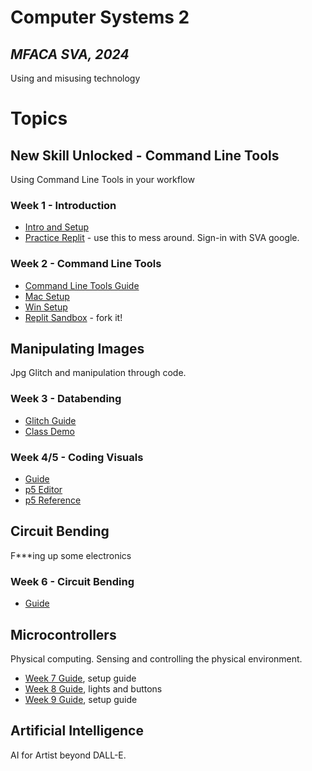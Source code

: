 # Computer Systems 2
## *MFACA SVA, 2024*

Using and misusing technology

# Topics

## New Skill Unlocked - Command Line Tools
Using Command Line Tools in your workflow

### Week 1 - Introduction
- [Intro and Setup](/W1_intro_cli/cli-intro.md)
- [Practice Replit](https://replit.com/@AdamDriggers/cs2-w1-practice#main.sh) - use this to mess around. Sign-in with SVA google.

### Week 2 - Command Line Tools
- [Command Line Tools Guide](/W2_cli4arts/tools.md) 
- [Mac Setup](/W2_cli4arts/mac_setup.md) 
- [Win Setup](/W2_cli4arts/win_setup.md) 
- [Replit Sandbox](https://replit.com/@AdamDriggers/CS2-W2-Sandbox) - fork it!

## Manipulating Images
Jpg Glitch and manipulation through code.

### Week 3 - Databending
- [Glitch Guide](/W3_databending/glitch.md) 
- [Class Demo](/W3_databending/demo/w3Demo.md)

### Week 4/5 - Coding Visuals
- [Guide](/W4_codeArt/w4Guide.md)
- [p5 Editor](https://editor.p5js.org/)
- [p5 Reference](https://p5js.org/reference/)

## Circuit Bending
F***ing up some electronics

### Week 6 - Circuit Bending
- [Guide](/w6_circuitbending/w6Guide.md)

## Microcontrollers
Physical computing. Sensing and controlling the physical environment.

- [Week 7 Guide](/microcontrollers/w7guide.md), setup guide
- [Week 8 Guide](/microcontrollers/w8Guide.md), lights and buttons
- [Week 9 Guide](/microcontrollers/w9Guide.md), setup guide

## Artificial Intelligence
AI for Artist beyond DALL-E.

 

